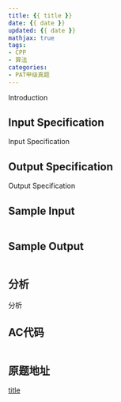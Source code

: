 ```yaml
---
title: {{ title }}
date: {{ date }}
updated: {{ date }}
mathjax: true
tags:
- CPP
- 算法
categories:
- PAT甲级真题
---
```


Introduction

<!--more-->

## Input Specification

Input Specification

## Output Specification

Output Specification

## Sample Input

```bash

```

## Sample Output

```bash

```

## 分析

分析

## AC代码

```cpp

```

## 原题地址

[title](https://pintia.cn/problem-sets/)
